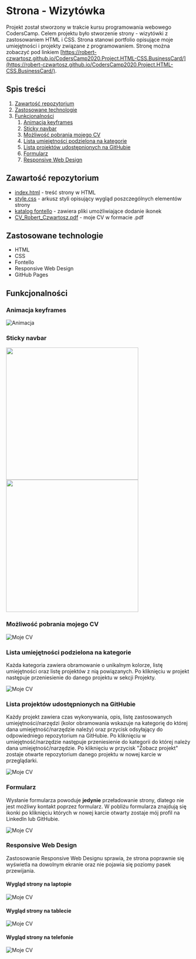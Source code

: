 # Strona - Wizytówka
Projekt został stworzony w trakcie kursu programowania webowego CodersCamp. Celem projektu było stworzenie strony - wizytówki z zastosowaniem HTML i CSS. Strona stanowi portfolio opisujące moje umiejętności i projekty związane z programowaniem. Stronę można zobaczyć pod linkiem [https://robert-czwartosz.github.io/CodersCamp2020.Project.HTML-CSS.BusinessCard/](https://robert-czwartosz.github.io/CodersCamp2020.Project.HTML-CSS.BusinessCard/).

## Spis treści
1. [Zawartość repozytorium](#zawartosc-repozytorium)
2. [Zastosowane technologie](#zastosowane-technologie)
3. [Funkcjonalności](#funkcjonalnosci)
	1. [Animacja keyframes](#Animacja-keyframes)
	1. [Sticky navbar](#Sticky-navbar)
	1. [Możliwość pobrania mojego CV](#Mozliwosc-pobrania-mojego-CV)
	1. [Lista umiejętności podzielona na kategorie](#Lista-umiejetnosci-podzielona-na-kategorie)
	1. [Lista projektów udostępnionych na GitHubie](#Lista-projektow-udostepnionych-na-GitHubie)
	1. [Formularz](#Formularz)
	1. [Responsive Web Design](#Responsive-Web-Design)


## Zawartość repozytorium
* [index.html](index.html) - treść strony w HTML
* [style.css](style.css) - arkusz styli opisujący wygląd poszczególnych elementów strony
* [katalog fontello](fontello) - zawiera pliki umożliwiające dodanie ikonek
* [CV_Robert_Czwartosz.pdf](CV_Robert_Czwartosz.pdf) - moje CV w formacie .pdf

## Zastosowane technologie
* HTML
* CSS
* Fontello
* Responsive Web Design
* GitHub Pages

## Funkcjonalności
### Animacja keyframes

![Animacja](./screenshots/anim.gif)

### Sticky navbar

<img src="./screenshots/navbar1.png" width="360">

<img src="./screenshots/navbar2.png" width="360">

### Możliwość pobrania mojego CV

![Moje CV](./screenshots/cv.jpg)

### Lista umiejętności podzielona na kategorie

Każda kategoria zawiera obramowanie o unikalnym kolorze, listę umiejętności oraz listę projektów z nią powiązanych. Po kliknięciu w projekt następuje przeniesienie do danego projektu w sekcji Projekty.

![Moje CV](./screenshots/skills.jpg)

### Lista projektów udostępnionych na GitHubie

Każdy projekt zawiera czas wykonywania, opis, listę zastosowanych umiejętności/narzędzi (kolor obramowania wskazuje na kategorię do której dana umiejętność/narzędzie należy) oraz przycisk odsyłający do odpowiedniego repozytorium na GitHubie. Po kliknięciu w umiejętność/narzędzie następuje przeniesienie do kategorii do której należy dana umiejętność/narzędzie. Po kliknięciu w przycisk "Zobacz projekt" zostaje otwarte repozytorium danego projektu w nowej karcie w przeglądarki.

![Moje CV](./screenshots/projects.jpg)

### Formularz

Wysłanie formularza powoduje **jedynie** przeładowanie strony, dlatego nie jest możliwy kontakt poprzez formularz. W pobliżu formularza znajdują się ikonki po kliknięciu których w nowej karcie otwarty zostaje mój profil na LinkedIn lub GitHubie.

![Moje CV](./screenshots/form.jpg)

### Responsive Web Design
Zastosowanie Responsive Web Designu sprawia, że strona poprawnie się wyświetla na dowolnym ekranie oraz nie pojawia się poziomy pasek przewijania.
#### Wygląd strony na laptopie

![Moje CV](./screenshots/RWDlaptop.png)

#### Wygląd strony na tablecie

![Moje CV](./screenshots/RWDtablet.png)

#### Wygląd strony na telefonie

![Moje CV](./screenshots/RWDfon.png)
